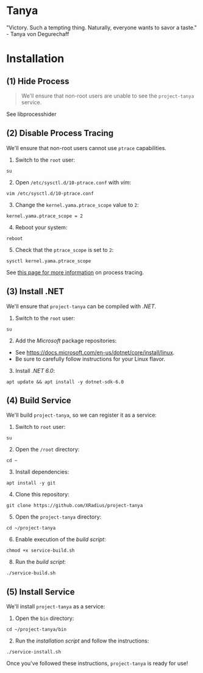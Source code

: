 # Tanya

"Victory. Such a tempting thing. Naturally, everyone wants to savor a taste." - Tanya von Degurechaff

# Installation

## (1) Hide Process

> We'll ensure that non-root users are unable to see the `project-tanya` service.

See libprocesshider

## (2) Disable Process Tracing

We'll ensure that non-root users cannot use `ptrace` capabilities.

1. Switch to the `root` user:

```
su
```

2. Open `/etc/sysctl.d/10-ptrace.conf` with *vim*:

```
vim /etc/sysctl.d/10-ptrace.conf
```

3. Change the `kernel.yama.ptrace_scope` value to `2`:

```
kernel.yama.ptrace_scope = 2
```

4. Reboot your system:

```
reboot
```

5. Check that the `ptrace_scope` is set to `2`:

```
sysctl kernel.yama.ptrace_scope
```

See [this page for more information](https://www.kernel.org/doc/Documentation/security/Yama.txt) on process tracing.

## (3) Install .NET

We'll ensure that `project-tanya` can be compiled with *.NET*.

1. Switch to the `root` user:

```
su
```

2. Add the *Microsoft* package repositories:

* See https://docs.microsoft.com/en-us/dotnet/core/install/linux.
* Be sure to carefully follow instructions for your Linux flavor.

3. Install *.NET 6.0*:

```
apt update && apt install -y dotnet-sdk-6.0
```

## (4) Build Service

We'll build `project-tanya`, so we can register it as a service:

1. Switch to `root` user:

```
su
```

2. Open the `/root` directory: 

```
cd ~
```

3. Install dependencies:

```
apt install -y git
```

4. Clone this repository:

```
git clone https://github.com/XRadius/project-tanya
```

5. Open the `project-tanya` directory:

```
cd ~/project-tanya
```

6. Enable execution of the *build script*:

```
chmod +x service-build.sh
```

8. Run the *build script*:

```
./service-build.sh
```

## (5) Install Service

We'll install `project-tanya` as a service:

1. Open the `bin` directory:

```
cd ~/project-tanya/bin
```

2. Run the *installation script* and follow the instructions:

```
./service-install.sh
```

Once you've followed these instructions, `project-tanya` is ready for use!

